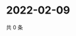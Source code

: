 # 2022-02-09

共 0 条

<!-- BEGIN WEIBO -->
<!-- 最后更新时间 Wed Feb 09 2022 20:22:15 GMT+0800 (China Standard Time) -->

<!-- END WEIBO -->
